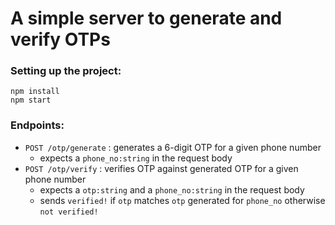 # A simple server to generate and verify OTPs

### Setting up the project:
```
npm install
npm start
```

### Endpoints:
- `POST /otp/generate` : generates a 6-digit OTP for a given phone number 
  - expects a `phone_no:string` in the request body
- `POST /otp/verify` : verifies OTP against generated OTP for a given phone number 
   - expects a `otp:string` and a `phone_no:string` in the request body
   - sends `verified!` if `otp` matches `otp` generated for `phone_no` otherwise `not verified!`



